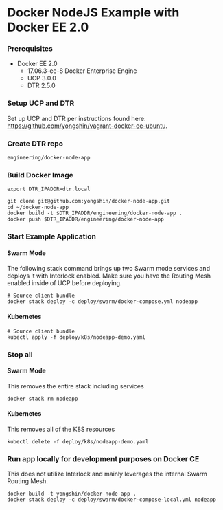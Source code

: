 # Docker NodeJS Example with Docker EE 2.0

### Prerequisites

* Docker EE 2.0
  * 17.06.3-ee-8 Docker Enterprise Engine
  * UCP 3.0.0
  * DTR 2.5.0

### Setup UCP and DTR

Set up UCP and DTR per instructions found here: https://github.com/yongshin/vagrant-docker-ee-ubuntu.

### Create DTR repo

```
engineering/docker-node-app
```

### Build Docker Image
```  
export DTR_IPADDR=dtr.local

git clone git@github.com:yongshin/docker-node-app.git
cd ~/docker-node-app
docker build -t $DTR_IPADDR/engineering/docker-node-app .
docker push $DTR_IPADDR/engineering/docker-node-app
```

### Start Example Application


#### Swarm Mode
The following stack command brings up two Swarm mode services and deploys it with Interlock enabled. Make sure you have the Routing Mesh enabled inside of UCP before deploying.

```
# Source client bundle
docker stack deploy -c deploy/swarm/docker-compose.yml nodeapp
```

#### Kubernetes
```
# Source client bundle
kubectl apply -f deploy/k8s/nodeapp-demo.yaml
```

### Stop all

#### Swarm Mode
This removes the entire stack including services
```
docker stack rm nodeapp
```

#### Kubernetes
This removes all of the K8S resources
```
kubectl delete -f deploy/k8s/nodeapp-demo.yaml
```

### Run app locally for development purposes on Docker CE

This does not utilize Interlock and mainly leverages the internal Swarm Routing Mesh.

```
docker build -t yongshin/docker-node-app .
docker stack deploy -c deploy/swarm/docker-compose-local.yml nodeapp
```
